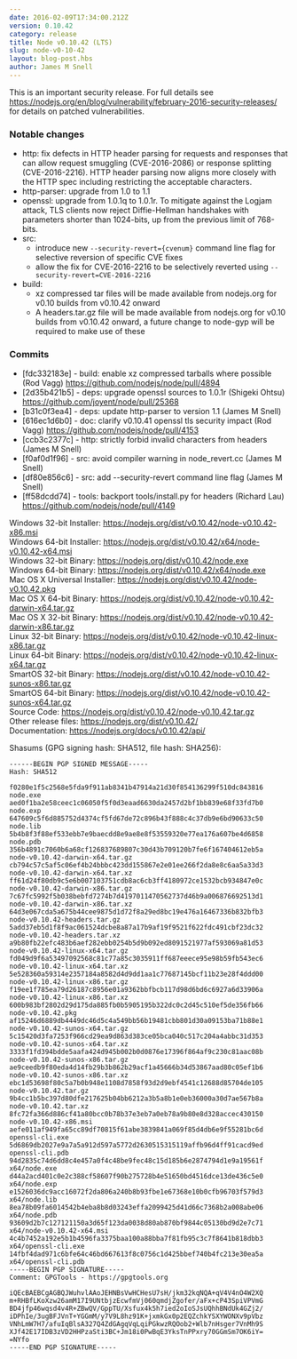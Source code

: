 ```yaml
---
date: 2016-02-09T17:34:00.212Z
version: 0.10.42
category: release
title: Node v0.10.42 (LTS)
slug: node-v0-10-42
layout: blog-post.hbs
author: James M Snell
---
```


This is an important security release. For full details see https://nodejs.org/en/blog/vulnerability/february-2016-security-releases/ for details on patched vulnerabilities.

### Notable changes

* http: fix defects in HTTP header parsing for requests and responses that can allow request smuggling (CVE-2016-2086) or response splitting (CVE-2016-2216). HTTP header parsing now aligns more closely with the HTTP spec including restricting the acceptable characters.
* http-parser: upgrade from 1.0 to 1.1
* openssl: upgrade from 1.0.1q to 1.0.1r. To mitigate against the Logjam attack, TLS clients now reject Diffie-Hellman handshakes with parameters shorter than 1024-bits, up from the previous limit of 768-bits.
* src:
  * introduce new `--security-revert={cvenum}` command line flag for selective reversion of specific CVE fixes
  * allow the fix for CVE-2016-2216 to be selectively reverted using `--security-revert=CVE-2016-2216`
* build:
  * xz compressed tar files will be made available from nodejs.org for v0.10 builds from v0.10.42 onward
  * A headers.tar.gz file will be made available from nodejs.org for v0.10 builds from v0.10.42 onward, a future change to node-gyp will be required to make use of these

### Commits

* [fdc332183e] - build: enable xz compressed tarballs where possible (Rod Vagg) https://github.com/nodejs/node/pull/4894
* [2d35b421b5] - deps: upgrade openssl sources to 1.0.1r (Shigeki Ohtsu) https://github.com/joyent/node/pull/25368
* [b31c0f3ea4] - deps: update http-parser to version 1.1 (James M Snell)
* [616ec1d6b0] - doc: clarify v0.10.41 openssl tls security impact (Rod Vagg) https://github.com/nodejs/node/pull/4153
* [ccb3c2377c] - http: strictly forbid invalid characters from headers (James M Snell)
* [f0af0d1f96] - src: avoid compiler warning in node_revert.cc (James M Snell)
* [df80e856c6] - src: add --security-revert command line flag (James M Snell)
* [ff58dcdd74] - tools: backport tools/install.py for headers (Richard Lau) https://github.com/nodejs/node/pull/4149

Windows 32-bit Installer: https://nodejs.org/dist/v0.10.42/node-v0.10.42-x86.msi<br> Windows 64-bit Installer: https://nodejs.org/dist/v0.10.42/x64/node-v0.10.42-x64.msi<br> Windows 32-bit Binary: https://nodejs.org/dist/v0.10.42/node.exe<br> Windows 64-bit Binary: https://nodejs.org/dist/v0.10.42/x64/node.exe<br> Mac OS X Universal Installer: https://nodejs.org/dist/v0.10.42/node-v0.10.42.pkg<br> Mac OS X 64-bit Binary: https://nodejs.org/dist/v0.10.42/node-v0.10.42-darwin-x64.tar.gz<br> Mac OS X 32-bit Binary: https://nodejs.org/dist/v0.10.42/node-v0.10.42-darwin-x86.tar.gz<br> Linux 32-bit Binary: https://nodejs.org/dist/v0.10.42/node-v0.10.42-linux-x86.tar.gz<br> Linux 64-bit Binary: https://nodejs.org/dist/v0.10.42/node-v0.10.42-linux-x64.tar.gz<br> SmartOS 32-bit Binary: https://nodejs.org/dist/v0.10.42/node-v0.10.42-sunos-x86.tar.gz<br> SmartOS 64-bit Binary: https://nodejs.org/dist/v0.10.42/node-v0.10.42-sunos-x64.tar.gz<br> Source Code: https://nodejs.org/dist/v0.10.42/node-v0.10.42.tar.gz<br> Other release files: https://nodejs.org/dist/v0.10.42/<br> Documentation: https://nodejs.org/docs/v0.10.42/api/

Shasums (GPG signing hash: SHA512, file hash: SHA256):

```
------BEGIN PGP SIGNED MESSAGE-----
Hash: SHA512

f0280e1f5c2568e5fda9f911ab8341b47914a21d30f854136299f510dc843816  node.exe
aed0f1ba2e58ceec1c06050f5f0d3eaad6630da2457d2bf1bb839e68f33fd7b0  node.exp
647609c5f6d885752d4374cf5fd67de72c896b43f888c4c37db9e6bd90633c50  node.lib
5b4b8f3f88ef533ebb7e9baecdd8e9ae8e8f53559320e77ea176a607be4d6858  node.pdb
356b4891c7060b6a68cf126837689807c30d43b709120b7fe6f167404612eb5a  node-v0.10.42-darwin-x64.tar.gz
cb794c57c5af5c06ef4b24bbbc423dd155867e2e01ee266f2da8e8c6aa5a33d3  node-v0.10.42-darwin-x64.tar.xz
ff61d24f80db9c5e6b007103751cdb8ac6cb3ff4180972ce1532bcb934847e0c  node-v0.10.42-darwin-x86.tar.gz
7c67fc5992f5b038bebfd7274b7d4197011470562737d46b9a006876692513d1  node-v0.10.42-darwin-x86.tar.xz
64d3e067cda5a675b44cee9875d1d72f8a29ed8bc19e476a16467336b832bfb3  node-v0.10.42-headers.tar.gz
5add37eb5d1f8f9ac061524dcbe8a87a17b9af19f9521f622fdc491cbf23dc32  node-v0.10.42-headers.tar.xz
a9b80fb22efc483b6aef282ebb0254b5d9b092ed8091521977af593069a81d53  node-v0.10.42-linux-x64.tar.gz
fd049d9f6a53497092568c81c77a85c3035911ff687eeece95e98b59fb543ec6  node-v0.10.42-linux-x64.tar.xz
5e528360a59314e2357184a8582d4d9dd1aa1c77687145bcf11b23e28f4ddd00  node-v0.10.42-linux-x86.tar.gz
f19ee1f785ea79d26187c8956e01a9362bbfbcb117d98d6bd6c6927a6d33906a  node-v0.10.42-linux-x86.tar.xz
600b983bf2802d29d175da885fb0b5905195b322dc0c2d45c510ef5de356fb66  node-v0.10.42.pkg
af15246d6889db4449dc46d5c4a549bb56b19481cbb801d30a09153ba71b88e1  node-v0.10.42-sunos-x64.tar.gz
5c15420d3fa7253f966cd29ea9d863d383ce05bca040c517c204a4abbc31d353  node-v0.10.42-sunos-x64.tar.xz
3333f1fd394bdde5aafa424d945b002b0d0876e17396f864af9c230c81aac08b  node-v0.10.42-sunos-x86.tar.gz
ae9ceedb9f80eda4d14fb29b3b862b29acf1a45666b34d53867aad80c05ef1b6  node-v0.10.42-sunos-x86.tar.xz
ebc1d53698f80c5a7b0b948e1108d7858f93d2d9ebf4541c12688d85704de105  node-v0.10.42.tar.gz
9b4cc1b5bc397d80dfe217625b04bb6212a3b5a8b1e0eb36000a30d7ae567b8a  node-v0.10.42.tar.xz
8fc72fa366d886cf41a80bcc0b78b37e3eb7a0eb78a9b80e8d328accec430150  node-v0.10.42-x86.msi
aefe011af949fa65cc89df70815f61abe3839841a069f85d4db6e9f55281bc6d  openssl-cli.exe
5d6869db2027e9a7a5a912d597a5772d2630515315119affb96d4ff91cacd9ed  openssl-cli.pdb
94d2835c74d6dd8c4e457a0f4c48be9fec48c15d185b6e2874794d1e9a19561f  x64/node.exe
d44a2acd401c0e2c388cf58607f90b275728b4e51650bd4516dce13de436c5e0  x64/node.exp
e1526036dc9acc16072f2da806a240b8b93fbe1e67368e10b0cfb96703f579d3  x64/node.lib
8ea78b09fa6014542b4eba8b8d03243effa2099425d41d66c7368b2a008abe06  x64/node.pdb
93609d2b7c127121150a3d65f123da0038d80ab870bf9844c05130bd9d2e7c71  x64/node-v0.10.42-x64.msi
4c4b7452a192e5b1b4596fa3375baa100a88bba7f81fb95c3c7f8641b818dbb3  x64/openssl-cli.exe
14fbf4dad971c6bfe64c46bd667613f8c0756c1d425bbef740b4fc213e30ea5a  x64/openssl-cli.pdb
-----BEGIN PGP SIGNATURE-----
Comment: GPGTools - https://gpgtools.org

iQEcBAEBCgAGBQJWuhvlAAoJEHNBsVwHCHesU7sH/jkm32kqNQA+qV4V4nO4W2XQ
m+RHBfLKoXzw26amM17I9UNtbjzEcwfmVj060qmdjZgofer/aFx+cP43SpiVPVmG
BD4jfp46wqsd4v4R+ZBwQV/GppTU/Xsfux4k5h7ied2oIoSJsUQhhBNdUk4GZj2/
iDPhIe/3ugBFJVnT+YGGmM/y7V9L8hz91K+jxmkGx0p2EQZchkYSXYWONXv9pVbz
VNhLmW7H7/afuIqBlsA327Q4ZdGAgqVqLqiPGkwzRQOob2+Wlb7nHsger7VnMh9S
XJf42E17IDB3zVD2HHPzaSti3BC+Jm18i0PwBqE3YksTnPPxry70GGmSm7OK6iY=
=NYfo
-----END PGP SIGNATURE-----

```
